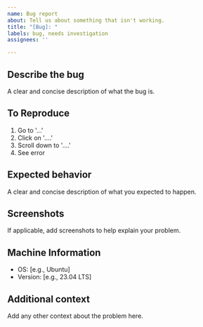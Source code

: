 ```yaml
---
name: Bug report
about: Tell us about something that isn't working.
title: "[Bug]: "
labels: bug, needs investigation
assignees: ''

---
```


## Describe the bug

A clear and concise description of what the bug is.

## To Reproduce

1. Go to '...'
2. Click on '....'
3. Scroll down to '....'
4. See error

## Expected behavior

A clear and concise description of what you expected to happen.

## Screenshots

If applicable, add screenshots to help explain your problem.

## Machine Information

 - OS: [e.g., Ubuntu]
 - Version: [e.g., 23.04 LTS]

## Additional context

Add any other context about the problem here.
